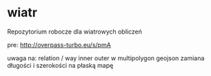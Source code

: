 # wiatr
Repozytorium robocze dla wiatrowych obliczeń

pre:
http://overpass-turbo.eu/s/pmA

uwaga na:
relation / way
inner outer w multipolygon
geojson
zamiana długości i szerokości na płaską mapę
